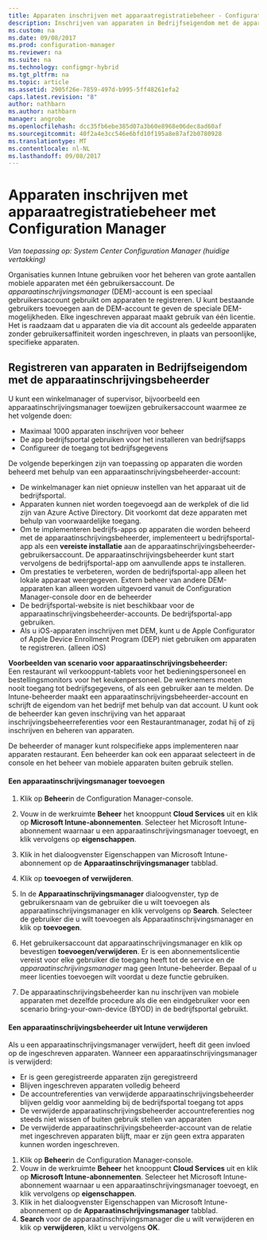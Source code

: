 ```yaml
---
title: Apparaten inschrijven met apparaatregistratiebeheer - Configuration Manager | Microsoft Docs
description: Inschrijven van apparaten in Bedrijfseigendom met de apparaatinschrijvingsbeheerder-account met System Center Configuration Manager.
ms.custom: na
ms.date: 09/08/2017
ms.prod: configuration-manager
ms.reviewer: na
ms.suite: na
ms.technology: configmgr-hybrid
ms.tgt_pltfrm: na
ms.topic: article
ms.assetid: 2905f26e-7859-497d-b995-5ff48261efa2
caps.latest.revision: "8"
author: nathbarn
ms.author: nathbarn
manager: angrobe
ms.openlocfilehash: dcc35fb6ebe385d07a3b60e8968e06dec8ad60af
ms.sourcegitcommit: 40f2a4e3cc546e6bfd10f195a8e87af2b0780928
ms.translationtype: MT
ms.contentlocale: nl-NL
ms.lasthandoff: 09/08/2017
---
```

# <a name="enroll-devices-with-device-enrollment-manager-with-configuration-manager"></a>Apparaten inschrijven met apparaatregistratiebeheer met Configuration Manager

*Van toepassing op: System Center Configuration Manager (huidige vertakking)*

Organisaties kunnen Intune gebruiken voor het beheren van grote aantallen mobiele apparaten met één gebruikersaccount. De *apparaatinschrijvingsmanager* (DEM)-account is een speciaal gebruikersaccount gebruikt om apparaten te registreren. U kunt bestaande gebruikers toevoegen aan de DEM-account te geven de speciale DEM-mogelijkheden. Elke ingeschreven apparaat maakt gebruik van één licentie. Het is raadzaam dat u apparaten die via dit account als gedeelde apparaten zonder gebruikersaffiniteit worden ingeschreven, in plaats van persoonlijke, specifieke apparaten.  

## <a name="enroll-corporate-owned-devices-with-the-device-enrollment-manager"></a>Registreren van apparaten in Bedrijfseigendom met de apparaatinschrijvingsbeheerder  
 U kunt een winkelmanager of supervisor, bijvoorbeeld een apparaatinschrijvingsmanager toewijzen gebruikersaccount waarmee ze het volgende doen:  

-   Maximaal 1000 apparaten inschrijven voor beheer  
-   De app bedrijfsportal gebruiken voor het installeren van bedrijfsapps  
-   Configureer de toegang tot bedrijfsgegevens  

De volgende beperkingen zijn van toepassing op apparaten die worden beheerd met behulp van een apparaatinschrijvingsbeheerder-account:

- De winkelmanager kan niet opnieuw instellen van het apparaat uit de bedrijfsportal.  
- Apparaten kunnen niet worden toegevoegd aan de werkplek of die lid zijn van Azure Active Directory. Dit voorkomt dat deze apparaten met behulp van voorwaardelijke toegang.
-  Om te implementeren bedrijfs-apps op apparaten die worden beheerd met de apparaatinschrijvingsbeheerder, implementeert u bedrijfsportal-app als een **vereiste installatie** aan de apparaatinschrijvingsbeheerder-gebruikersaccount. De apparaatinschrijvingsbeheerder kunt start vervolgens de bedrijfsportal-app om aanvullende apps te installeren.
- Om prestaties te verbeteren, worden de bedrijfsportal-app alleen het lokale apparaat weergegeven. Extern beheer van andere DEM-apparaten kan alleen worden uitgevoerd vanuit de Configuration Manager-console door en de beheerder
- De bedrijfsportal-website is niet beschikbaar voor de apparaatinschrijvingsbeheerder-accounts. De bedrijfsportal-app gebruiken.
- Als u iOS-apparaten inschrijven met DEM, kunt u de Apple Configurator of Apple Device Enrollment Program (DEP) niet gebruiken om apparaten te registreren. (alleen iOS) 

 **Voorbeelden van scenario voor apparaatinschrijvingsbeheerder:**   
Een restaurant wil verkooppunt-tablets voor het bedieningspersoneel en bestellingsmonitors voor het keukenpersoneel. De werknemers moeten nooit toegang tot bedrijfsgegevens, of als een gebruiker aan te melden. De Intune-beheerder maakt een apparaatinschrijvingsbeheerder-account en schrijft de eigendom van het bedrijf met behulp van dat account. U kunt ook de beheerder kan geven inschrijving van het apparaat inschrijvingsbeheerreferenties voor een Restaurantmanager, zodat hij of zij inschrijven en beheren van apparaten.  

 De beheerder of manager kunt rolspecifieke apps implementeren naar apparaten restaurant. Een beheerder kan ook een apparaat selecteert in de console en het beheer van mobiele apparaten buiten gebruik stellen.  

#### <a name="add-a-device-enrollment-manager"></a>Een apparaatinschrijvingsmanager toevoegen  

1.  Klik op **Beheer**in de Configuration Manager-console.  

2.  Vouw in de werkruimte **Beheer** het knooppunt **Cloud Services** uit en klik op **Microsoft Intune-abonnementen**. Selecteer het Microsoft Intune-abonnement waarnaar u een apparaatinschrijvingsmanager toevoegt, en klik vervolgens op **eigenschappen**.  

3.  Klik in het dialoogvenster Eigenschappen van Microsoft Intune-abonnement op de **Apparaatinschrijvingsmanager** tabblad.  

4.  Klik op **toevoegen of verwijderen**.  

5.  In de **Apparaatinschrijvingsmanager** dialoogvenster, typ de gebruikersnaam van de gebruiker die u wilt toevoegen als apparaatinschrijvingsmanager en klik vervolgens op **Search**. Selecteer de gebruiker die u wilt toevoegen als Apparaatinschrijvingsmanager en klik op **toevoegen**.  

6.  Het gebruikersaccount dat apparaatinschrijvingsmanager en klik op bevestigen **toevoegen/verwijderen**.  Er is een abonnementslicentie vereist voor elke gebruiker die toegang heeft tot de service en de *apparaatinschrijvingsmanager* mag geen Intune-beheerder. Bepaal of u meer licenties toevoegen wilt voordat u deze functie gebruiken.  

7.  De apparaatinschrijvingsbeheerder kan nu inschrijven van mobiele apparaten met dezelfde procedure als die een eindgebruiker voor een scenario bring-your-own-device (BYOD) in de bedrijfsportal gebruikt.  

#### <a name="delete-a-device-enrollment-manager-from-intune"></a>Een apparaatinschrijvingsbeheerder uit Intune verwijderen  
Als u een apparaatinschrijvingsmanager verwijdert, heeft dit geen invloed op de ingeschreven apparaten. Wanneer een apparaatinschrijvingsmanager is verwijderd:  
- Er is geen geregistreerde apparaten zijn geregistreerd  
- Blijven ingeschreven apparaten volledig beheerd  
- De accountreferenties van verwijderde apparaatinschrijvingsbeheerder blijven geldig voor aanmelding bij de bedrijfsportal toegang tot apps  
- De verwijderde apparaatinschrijvingsbeheerder accountreferenties nog steeds niet wissen of buiten gebruik stellen van apparaten  
- De verwijderde apparaatinschrijvingsbeheerder-account van de relatie met ingeschreven apparaten blijft, maar er zijn geen extra apparaten kunnen worden ingeschreven.

1.  Klik op **Beheer**in de Configuration Manager-console.  
2.  Vouw in de werkruimte **Beheer** het knooppunt **Cloud Services** uit en klik op **Microsoft Intune-abonnementen**. Selecteer het Microsoft Intune-abonnement waarnaar u een apparaatinschrijvingsmanager toevoegt, en klik vervolgens op **eigenschappen**.  
3.  Klik in het dialoogvenster Eigenschappen van Microsoft Intune-abonnement op de **Apparaatinschrijvingsmanager** tabblad.  
4.  **Search** voor de apparaatinschrijvingsmanager die u wilt verwijderen en klik op **verwijderen**, klikt u vervolgens **OK**.  
